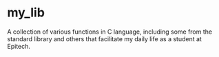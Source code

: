 # my_lib
A collection of various functions in C language, including some from the standard library and others that facilitate my daily life as a student at Epitech. 
